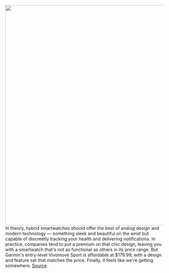 <img src='https://cdn.vox-cdn.com/thumbor/SIDcCBLKYWg1Ove0IM6ziFuov8s=/0x0:2040x1360/1200x675/filters:focal(817x961:1143x1287)/cdn.vox-cdn.com/uploads/chorus_image/image/70387277/vsong_220110_4962_0002.0.jpg' width='700px' /><br/>
In theory, hybrid smartwatches should offer the best of analog design and modern technology — something sleek and beautiful on the wrist but capable of discreetly tracking your health and delivering notifications. In practice, companies tend to put a premium on that chic design, leaving you with a smartwatch that's not as functional as others in its price range. But Garmin's entry-level Vivomove Sport is affordable at $179.99, with a design and feature set that matches the price. Finally, it feels like we're getting somewhere.
<a href='https://www.theverge.com/22882401/garmin-vivomove-sport-review-fitness-tracker-smartwatch-wearables'> Source <a/>